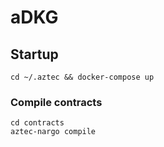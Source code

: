 # aDKG

## Startup

```
cd ~/.aztec && docker-compose up
```

### Compile contracts

```
cd contracts
aztec-nargo compile
```
